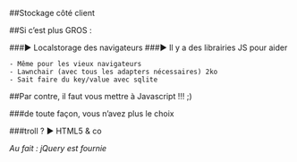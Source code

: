 ##Stockage côté client

##Si c’est plus GROS :

###► Localstorage des navigateurs
###► Il y a des librairies JS pour aider

	- Même pour les vieux navigateurs
	- Lawnchair (avec tous les adapters nécessaires) 2ko
	- Sait faire du key/value avec sqlite

##Par contre, il faut vous mettre à Javascript !!! ;)

###de toute façon, vous n’avez plus le choix

###troll ? ► HTML5 & co

*Au fait : jQuery est fournie*
